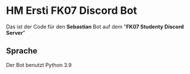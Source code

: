 # HM Ersti FK07 Discord Bot

Das ist der Code für den **Sebastian** Bot auf dem "**FK07 Studenty Discord Server**"

## Sprache

Der Bot benutzt Python 3.9
